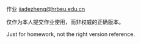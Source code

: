 作业 jiadezheng@hrbeu.edu.cn

仅作为本人提交作业使用，而非权威的正确版本。

Just for homework, not the right version reference.
